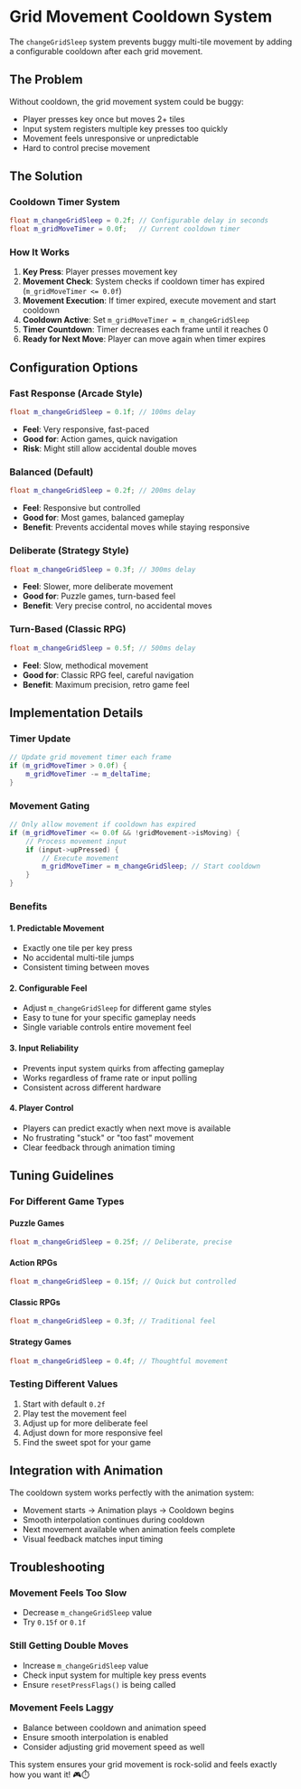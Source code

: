 # Grid Movement Cooldown System

The `changeGridSleep` system prevents buggy multi-tile movement by adding a configurable cooldown after each grid movement.

## The Problem

Without cooldown, the grid movement system could be buggy:
- Player presses key once but moves 2+ tiles
- Input system registers multiple key presses too quickly
- Movement feels unresponsive or unpredictable
- Hard to control precise movement

## The Solution

### **Cooldown Timer System**
```cpp
float m_changeGridSleep = 0.2f; // Configurable delay in seconds
float m_gridMoveTimer = 0.0f;   // Current cooldown timer
```

### **How It Works**
1. **Key Press**: Player presses movement key
2. **Movement Check**: System checks if cooldown timer has expired (`m_gridMoveTimer <= 0.0f`)
3. **Movement Execution**: If timer expired, execute movement and start cooldown
4. **Cooldown Active**: Set `m_gridMoveTimer = m_changeGridSleep`
5. **Timer Countdown**: Timer decreases each frame until it reaches 0
6. **Ready for Next Move**: Player can move again when timer expires

## Configuration Options

### **Fast Response** (Arcade Style)
```cpp
float m_changeGridSleep = 0.1f; // 100ms delay
```
- **Feel**: Very responsive, fast-paced
- **Good for**: Action games, quick navigation
- **Risk**: Might still allow accidental double moves

### **Balanced** (Default)
```cpp
float m_changeGridSleep = 0.2f; // 200ms delay
```
- **Feel**: Responsive but controlled
- **Good for**: Most games, balanced gameplay
- **Benefit**: Prevents accidental moves while staying responsive

### **Deliberate** (Strategy Style)
```cpp
float m_changeGridSleep = 0.3f; // 300ms delay
```
- **Feel**: Slower, more deliberate movement
- **Good for**: Puzzle games, turn-based feel
- **Benefit**: Very precise control, no accidental moves

### **Turn-Based** (Classic RPG)
```cpp
float m_changeGridSleep = 0.5f; // 500ms delay
```
- **Feel**: Slow, methodical movement
- **Good for**: Classic RPG feel, careful navigation
- **Benefit**: Maximum precision, retro game feel

## Implementation Details

### **Timer Update**
```cpp
// Update grid movement timer each frame
if (m_gridMoveTimer > 0.0f) {
    m_gridMoveTimer -= m_deltaTime;
}
```

### **Movement Gating**
```cpp
// Only allow movement if cooldown has expired
if (m_gridMoveTimer <= 0.0f && !gridMovement->isMoving) {
    // Process movement input
    if (input->upPressed) {
        // Execute movement
        m_gridMoveTimer = m_changeGridSleep; // Start cooldown
    }
}
```

### **Benefits**

#### **1. Predictable Movement**
- Exactly one tile per key press
- No accidental multi-tile jumps
- Consistent timing between moves

#### **2. Configurable Feel**
- Adjust `m_changeGridSleep` for different game styles
- Easy to tune for your specific gameplay needs
- Single variable controls entire movement feel

#### **3. Input Reliability**
- Prevents input system quirks from affecting gameplay
- Works regardless of frame rate or input polling
- Consistent across different hardware

#### **4. Player Control**
- Players can predict exactly when next move is available
- No frustrating "stuck" or "too fast" movement
- Clear feedback through animation timing

## Tuning Guidelines

### **For Different Game Types**

#### **Puzzle Games**
```cpp
float m_changeGridSleep = 0.25f; // Deliberate, precise
```

#### **Action RPGs**
```cpp
float m_changeGridSleep = 0.15f; // Quick but controlled
```

#### **Classic RPGs**
```cpp
float m_changeGridSleep = 0.3f; // Traditional feel
```

#### **Strategy Games**
```cpp
float m_changeGridSleep = 0.4f; // Thoughtful movement
```

### **Testing Different Values**
1. Start with default `0.2f`
2. Play test the movement feel
3. Adjust up for more deliberate feel
4. Adjust down for more responsive feel
5. Find the sweet spot for your game

## Integration with Animation

The cooldown system works perfectly with the animation system:
- Movement starts → Animation plays → Cooldown begins
- Smooth interpolation continues during cooldown
- Next movement available when animation feels complete
- Visual feedback matches input timing

## Troubleshooting

### **Movement Feels Too Slow**
- Decrease `m_changeGridSleep` value
- Try `0.15f` or `0.1f`

### **Still Getting Double Moves**
- Increase `m_changeGridSleep` value
- Check input system for multiple key press events
- Ensure `resetPressFlags()` is being called

### **Movement Feels Laggy**
- Balance between cooldown and animation speed
- Ensure smooth interpolation is enabled
- Consider adjusting grid movement speed as well

This system ensures your grid movement is rock-solid and feels exactly how you want it! 🎮⏱️
